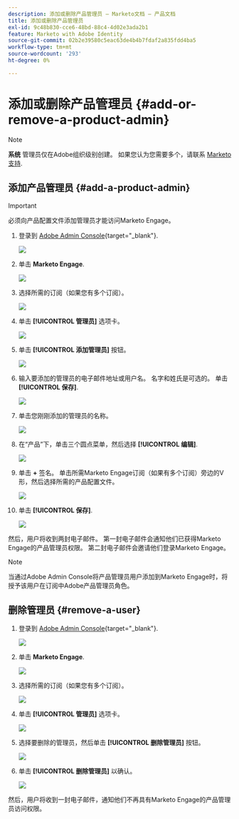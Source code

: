 ```yaml
---
description: 添加或删除产品管理员 — Marketo文档 — 产品文档
title: 添加或删除产品管理员
exl-id: 9c48b830-cce6-48bd-88c4-4d02e3ada2b1
feature: Marketo with Adobe Identity
source-git-commit: 02b2e39580c5eac63de4b4b7fdaf2a835fdd4ba5
workflow-type: tm+mt
source-wordcount: '293'
ht-degree: 0%

---
```


# 添加或删除产品管理员 {#add-or-remove-a-product-admin}

>[!NOTE]
>
>**系统** 管理员仅在Adobe组织级别创建。 如果您认为您需要多个，请联系 [Marketo支持](https://nation.marketo.com/t5/support/ct-p/Support).

## 添加产品管理员 {#add-a-product-admin}

>[!IMPORTANT]
>
>必须向产品配置文件添加管理员才能访问Marketo Engage。

1. 登录到 [Adobe Admin Console](https://adminconsole.adobe.com/){target="_blank"}.

   ![](assets/add-or-remove-a-product-admin-1.png)

1. 单击 **Marketo Engage**.

   ![](assets/add-or-remove-a-product-admin-2.png)

1. 选择所需的订阅（如果您有多个订阅）。

   ![](assets/add-or-remove-a-product-admin-3.png)

1. 单击 **[!UICONTROL 管理员]** 选项卡。

   ![](assets/add-or-remove-a-product-admin-4.png)

1. 单击 **[!UICONTROL 添加管理员]** 按钮。

   ![](assets/add-or-remove-a-product-admin-5.png)

1. 输入要添加的管理员的电子邮件地址或用户名。 名字和姓氏是可选的。 单击 **[!UICONTROL 保存]**.

   ![](assets/add-or-remove-a-product-admin-6.png)

1. 单击您刚刚添加的管理员的名称。

   ![](assets/add-or-remove-a-product-admin-7.png)

1. 在“产品”下，单击三个圆点菜单，然后选择 **[!UICONTROL 编辑]**.

   ![](assets/add-or-remove-a-product-admin-8.png)

1. 单击 **+** 签名。 单击所需Marketo Engage订阅（如果有多个订阅）旁边的V形，然后选择所需的产品配置文件。

   ![](assets/add-or-remove-a-product-admin-9.png)

1. 单击 **[!UICONTROL 保存]**.

   ![](assets/add-or-remove-a-product-admin-10.png)

然后，用户将收到两封电子邮件。 第一封电子邮件会通知他们已获得Marketo Engage的产品管理员权限。 第二封电子邮件会邀请他们登录Marketo Engage。

>[!NOTE]
>
>当通过Adobe Admin Console将产品管理员用户添加到Marketo Engage时，将授予该用户在订阅中Adobe产品管理员角色。

## 删除管理员 {#remove-a-user}

1. 登录到 [Adobe Admin Console](https://adminconsole.adobe.com/){target="_blank"}.

   ![](assets/add-or-remove-a-product-admin-11.png)

1. 单击 **Marketo Engage**.

   ![](assets/add-or-remove-a-product-admin-12.png)

1. 选择所需的订阅（如果您有多个订阅）。

   ![](assets/add-or-remove-a-product-admin-13.png)

1. 单击 **[!UICONTROL 管理员]** 选项卡。

   ![](assets/add-or-remove-a-product-admin-14.png)

1. 选择要删除的管理员，然后单击 **[!UICONTROL 删除管理员]** 按钮。

   ![](assets/add-or-remove-a-product-admin-15.png)

1. 单击 **[!UICONTROL 删除管理员]** 以确认。

   ![](assets/add-or-remove-a-product-admin-16.png)

然后，用户将收到一封电子邮件，通知他们不再具有Marketo Engage的产品管理员访问权限。
